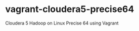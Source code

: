 vagrant-cloudera5-precise64
===========================

Cloudera 5 Hadoop on Linux Precise 64 using Vagrant
